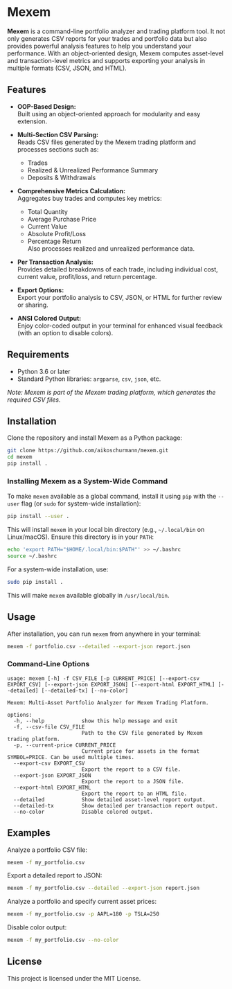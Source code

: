 # Mexem

**Mexem** is a command-line portfolio analyzer and trading platform tool. It not only generates CSV reports for your trades and portfolio data but also provides powerful analysis features to help you understand your performance. With an object-oriented design, Mexem computes asset-level and transaction-level metrics and supports exporting your analysis in multiple formats (CSV, JSON, and HTML).

## Features

- **OOP-Based Design:**  
  Built using an object-oriented approach for modularity and easy extension.
  
- **Multi-Section CSV Parsing:**  
  Reads CSV files generated by the Mexem trading platform and processes sections such as:
  - Trades
  - Realized & Unrealized Performance Summary
  - Deposits & Withdrawals

- **Comprehensive Metrics Calculation:**  
  Aggregates buy trades and computes key metrics:
  - Total Quantity
  - Average Purchase Price
  - Current Value
  - Absolute Profit/Loss
  - Percentage Return  
  Also processes realized and unrealized performance data.

- **Per Transaction Analysis:**  
  Provides detailed breakdowns of each trade, including individual cost, current value, profit/loss, and return percentage.

- **Export Options:**  
  Export your portfolio analysis to CSV, JSON, or HTML for further review or sharing.

- **ANSI Colored Output:**  
  Enjoy color-coded output in your terminal for enhanced visual feedback (with an option to disable colors).

## Requirements

- Python 3.6 or later  
- Standard Python libraries: `argparse`, `csv`, `json`, etc.

*Note: Mexem is part of the Mexem trading platform, which generates the required CSV files.*

## Installation

Clone the repository and install Mexem as a Python package:

```bash
git clone https://github.com/aikoschurmann/mexem.git
cd mexem
pip install .
```

### Installing Mexem as a System-Wide Command

To make `mexem` available as a global command, install it using `pip` with the `--user` flag (or `sudo` for system-wide installation):

```bash
pip install --user .
```

This will install `mexem` in your local bin directory (e.g., `~/.local/bin` on Linux/macOS). Ensure this directory is in your `PATH`:

```bash
echo 'export PATH="$HOME/.local/bin:$PATH"' >> ~/.bashrc
source ~/.bashrc
```

For a system-wide installation, use:

```bash
sudo pip install .
```

This will make `mexem` available globally in `/usr/local/bin`.

## Usage

After installation, you can run `mexem` from anywhere in your terminal:

```bash
mexem -f portfolio.csv --detailed --export-json report.json
```

### Command-Line Options

```
usage: mexem [-h] -f CSV_FILE [-p CURRENT_PRICE] [--export-csv EXPORT_CSV] [--export-json EXPORT_JSON] [--export-html EXPORT_HTML] [--detailed] [--detailed-tx] [--no-color]

Mexem: Multi-Asset Portfolio Analyzer for Mexem Trading Platform.

options:
  -h, --help            show this help message and exit
  -f, --csv-file CSV_FILE
                        Path to the CSV file generated by Mexem trading platform.
  -p, --current-price CURRENT_PRICE
                        Current price for assets in the format SYMBOL=PRICE. Can be used multiple times.
  --export-csv EXPORT_CSV
                        Export the report to a CSV file.
  --export-json EXPORT_JSON
                        Export the report to a JSON file.
  --export-html EXPORT_HTML
                        Export the report to an HTML file.
  --detailed            Show detailed asset-level report output.
  --detailed-tx         Show detailed per transaction report output.
  --no-color            Disable colored output.
```

## Examples

Analyze a portfolio CSV file:

```bash
mexem -f my_portfolio.csv
```

Export a detailed report to JSON:

```bash
mexem -f my_portfolio.csv --detailed --export-json report.json
```

Analyze a portfolio and specify current asset prices:

```bash
mexem -f my_portfolio.csv -p AAPL=180 -p TSLA=250
```

Disable color output:

```bash
mexem -f my_portfolio.csv --no-color
```

## License

This project is licensed under the MIT License.

